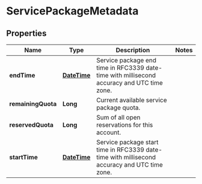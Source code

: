 
# ServicePackageMetadata

## Properties
Name | Type | Description | Notes
------------ | ------------- | ------------- | -------------
**endTime** | [**DateTime**](DateTime.md) | Service package end time in RFC3339 date-time with millisecond accuracy and UTC time zone. | 
**remainingQuota** | **Long** | Current available service package quota. | 
**reservedQuota** | **Long** | Sum of all open reservations for this account. | 
**startTime** | [**DateTime**](DateTime.md) | Service package start time in RFC3339 date-time with millisecond accuracy and UTC time zone. | 



